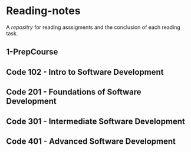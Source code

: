 # Reading-notes
  A *repositry* for reading asssigments and the conclusion of each reading task.
  
## 1-PrepCourse 
## Code 102 - Intro to Software Development
## Code 201 - Foundations of Software Development
## Code 301 - Intermediate Software Development
## Code 401 - Advanced Software Development
